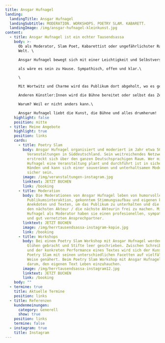 ```yaml
---
title: Ansgar Hufnagel
landing:
  landingTitle: Ansgar Hufnagel
  landingSubtitle: MODERATION. WORKSHOPS. POETRY SLAM. KABARETT.
  landingImage: /img/ansgar-hufnagel-kleinkunst.jpg
content:
  - title: Ansgar Hufnagel ist ein echter Tausendsassa
    body: >-
      Ob als Moderator, Slam Poet, Kabarettist oder ungefährlichster Rapper der
      Welt. \

      Ansgar Hufnagel bewegt sich mit einer Leichtigkeit und Selbstverständlichkeit auf den unterschiedlichsten Bühnen, \

      als wäre es sein zu Hause. Sympathisch, offen und klar.\

      \

      Mit Wortwitz und Charme wird das Publikum dort abgeholt, wo es gerade ist. \

      Anderen Künstler:Innen wird die Bühne bereitet oder selbst das Zepter geschwungen.\

      Warum? Weil er nicht anders kann.\

      Ansgar Hufnagel liebt die Kunst, die Bühne und alles drumherum!
    highlight: false
    position: mitte
  - title: Meine Angebote
    highlight: true
    position: links
    cards:
      - title: Poetry Slam
        body: Ansgar Hufnagel organisiert und moderiert im Jahr etwa 50 Poetry Slam
          Veranstaltungen in Süddeutschland. Sein weitreichendes Netzwerk
          erstreckt sich über den ganzen Deutschsprachigen Raum. Wer mit Ansgar
          Hufnagel eine Veranstaltung plant und durchführt ist in sicheren
          Händen und kann sich einer souveränen und unterhaltsamen Moderation
          sicher sein.
        image: /img/veranstaltungen-instagram.jpg
        linktext: JETZT BUCHEN
        link: /booking
      - title: Moderation
        body: Die Moderationen von Ansgar Hufnagel leben von humorvoller
          Publikumsinteraktion, gekonntem Stimmungsaufbau und eigenen kleinen
          Anekdoten und Texten, um das Publikum zu unterhalten und die Bühne für
          den nächsten Akteur / die nächste Akteurin frei zu machen. Mit Ansgar
          Hufnagel als Moderator haben sie einen profesionellen, sympathischen
          und gut vernetzten Ansprechpartner.
        linktext: JETZT BUCHEN
        image: /img/herrtausendsassa-instagram-kopie.jpg
        link: /booking
      - title: Workshops
        body: Bei einem Poetry Slam Workshop mit Ansgar Hufnagel werden die Synapsen zum
          Glühen gebracht und Stifte leer geschrieben. Zwischen Schreibimpulsen
          und der konkreten Performance eines Textes wird sich der Kunstform
          Poetry Slam mit seinen unterschiedlichen Facetten auf vielfältige
          Weise genähert. Beim Poetry Slam Workshop mit Ansgar Hufnagel geht es
          darum, den eigenen Text Leben einzuhauchen.
        image: /img/herrtausendsassa-instagram12.jpg
        linktext: JETZT BUCHEN
        link: /booking
    body: ""
  - termine: true
    title: Aktuelle Termine
    position: links
  - title: Referenzen
    kundenmeinungen:
      category: Generell
      show: true
    position: links
    termine: false
  - instagram: true
    title: Instagram
---
```

